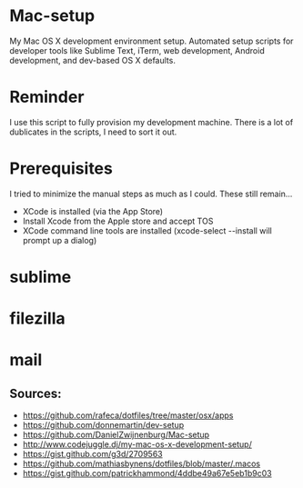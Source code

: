 # Mac-setup

My Mac OS X development environment setup. Automated setup scripts for developer tools like Sublime Text, iTerm, web development, Android development, and dev-based OS X defaults.


# Reminder
I use this script to fully provision my development machine.
There is a lot of dublicates in the scripts, I need to sort it out.


# Prerequisites

I tried to minimize the manual steps as much as I could. These still remain...

- XCode is installed (via the App Store)
- Install Xcode from the Apple store and accept TOS
- XCode command line tools are installed (xcode-select --install will prompt up a dialog)



# sublime


# filezilla


# mail



## Sources:

- https://github.com/rafeca/dotfiles/tree/master/osx/apps
- https://github.com/donnemartin/dev-setup
- https://github.com/DanielZwijnenburg/Mac-setup
- http://www.codejuggle.dj/my-mac-os-x-development-setup/
- https://gist.github.com/g3d/2709563
- https://github.com/mathiasbynens/dotfiles/blob/master/.macos
- https://gist.github.com/patrickhammond/4ddbe49a67e5eb1b9c03
